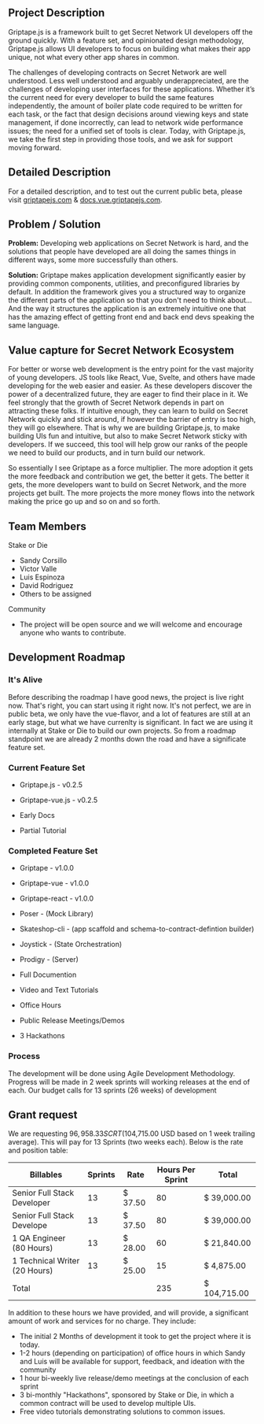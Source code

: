 ## Project Description
Griptape.js is a framework built to get Secret Network UI developers off the ground quickly. With a feature set, and opinionated design methodology, Griptape.js allows UI developers to focus on building what makes their app unique, not what every other app shares in common.

The challenges of developing contracts on Secret Network are well understood. Less well understood and arguably underappreciated, are the challenges of developing user interfaces for these applications. Whether it’s the current need for every developer to build the same features independently, the amount of boiler plate code required to be written for each task, or the fact that design decisions around viewing keys and state management, if done incorrectly, can lead to network wide performance issues; the need for a unified set of tools is clear. Today, with Griptape.js, we take the first step in providing those tools, and we ask for support moving forward.

## Detailed Description
For a detailed description, and to test out the current public beta, please visit [griptapejs.com](https://griptapejs.com) & [docs.vue.griptapejs.com](https://docs.vue.griptapejs.com).

## Problem / Solution
**Problem:** Developing web applications on Secret Network is hard, and the solutions that people have developed are all doing the sames things in different ways, some more successfully than others.

**Solution:** Griptape makes application development significantly easier by providing common components, utilities, and preconfigured libraries by default. In addition the framework gives you a structured way to organize the different parts of the application so that you don't need to think about... And the way it structures the application is an extremely intuitive one that has the amazing effect of getting front end and back end devs speaking the same language.

## Value capture for Secret Network Ecosystem
For better or worse web development is the entry point for the vast majority of young developers. JS tools like React, Vue, Svelte, and others have made developing for the web easier and easier. As these developers discover the power of a decentralized future, they are eager to find their place in it. We feel strongly that the growth of Secret Network depends in part on attracting these folks. If intuitive enough, they can learn to build on Secret Network quickly and stick around, if however the barrier of entry is too high, they will go elsewhere. That is why we are building Griptape.js, to make building UIs fun and intuitive, but also to make Secret Network sticky with developers. If we succeed, this tool will help grow our ranks of the people we need to build our products, and in turn build our network.

So essentially I see Griptape as a force multiplier. The more adoption it gets the more feedback and contribution we get, the better it gets. The better it gets, the more developers want to build on Secret Network, and the more projects get built. The more projects the more money flows into the network making the price go up and so on and so forth.

## Team Members

Stake or Die
  - Sandy Corsillo
  - Victor Valle
  - Luis Espinoza
  - David Rodriguez
  - Others to be assigned

Community
  - The project will be open source and we will welcome and encourage anyone who wants to contribute.


## Development Roadmap
### It's Alive
Before describing the roadmap I have good news, the project is live right now. That's right, you can start using it right now. It's not perfect, we are in public beta, we only have the vue-flavor, and a lot of features are still at an early stage, but what we have currenlty is significant. In fact we are using it internally at Stake or Die to build our own projects. So from a roadmap standpoint we are already 2 months down the road and have a significate feature set.

### Current Feature Set
- Griptape.js - v0.2.5
- Griptape-vue.js - v0.2.5

- Early Docs
- Partial Tutorial
### Completed Feature Set
- Griptape - v1.0.0
- Griptape-vue - v1.0.0
- Griptape-react - v1.0.0
- Poser - (Mock Library)
- Skateshop-cli - (app scaffold and schema-to-contract-defintion builder)
- Joystick - (State Orchestration)
- Prodigy - (Server)

- Full Documention
- Video and Text Tutorials
- Office Hours
- Public Release Meetings/Demos
- 3 Hackathons
### Process
The development will be done using Agile Development Methodology. Progress will be made in 2 week sprints will working releases at the end of each. Our budget calls for 13 sprints (26 weeks) of development

## Grant request
We are requesting $96,958.33 SCRT ($104,715.00 USD based on 1 week trailing average). This will pay for 13 Sprints (two weeks each). Below is the rate and position table:

| Billables                     | Sprints | Rate                    | Hours Per Sprint | Total            |
|-------------------------------|---------|-------------------------|------------------|------------------|
| Senior Full Stack Developer   | 13      |  $               37.50  | 80               |  $   39,000.00   |
| Senior Full Stack Develope    | 13      |  $               37.50  | 80               |  $   39,000.00   |
| 1 QA Engineer (80 Hours)      | 13      |  $               28.00  | 60               |  $   21,840.00   |
| 1 Technical Writer (20 Hours) | 13      |  $               25.00  | 15               |  $    4,875.00   |
| Total                         |         |                         | 235              |  $   104,715.00  |

In addition to these hours we have provided, and will provide, a significant amount of work and services for no charge. They include:

- The initial 2 Months of development it took to get the project where it is today.
- 1-2 hours (depending on participation) of office hours in which Sandy and Luis will be available for support, feedback, and ideation with the community
- 1 hour bi-weekly live release/demo meetings at the conclusion of each sprint
- 3 bi-monthly "Hackathons", sponsored by Stake or Die, in which a common contract will be used to develop multiple UIs.
- Free video tutorials demonstrating solutions to common issues.